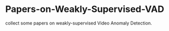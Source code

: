 # Papers-on-Weakly-Supervised-VAD
collect some papers on weakly-supervised Video Anomaly Detection.
